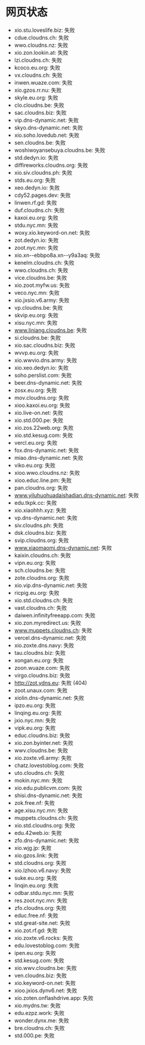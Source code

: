 # 网页状态
- xio.stu.loveslife.biz: 失败
- cdue.cloudns.ch: 失败
- wwo.cloudns.nz: 失败
- xio.zon.lookin.at: 失败
- lzi.cloudns.ch: 失败
- kcoco.eu.org: 失败
- vx.cloudns.ch: 失败
- inwen.wuaze.com: 失败
- xio.gzos.rr.nu: 失败
- skyle.eu.org: 失败
- clo.cloudns.be: 失败
- sac.cloudns.biz: 失败
- vip.dns-dynamic.net: 失败
- skyo.dns-dynamic.net: 失败
- xio.soho.lovedub.net: 失败
- sen.cloudns.be: 失败
- woshiwoyansebuya.cloudns.be: 失败
- std.dedyn.io: 失败
- diffireworks.cloudns.org: 失败
- xio.siv.cloudns.ph: 失败
- stds.eu.org: 失败
- xeo.dedyn.io: 失败
- cdy52.pages.dev: 失败
- linwen.rf.gd: 失败
- duf.cloudns.ch: 失败
- kaxoi.eu.org: 失败
- stdu.nyc.mn: 失败
- woxy.xio.keyword-on.net: 失败
- zot.dedyn.io: 失败
- zoot.nyc.mn: 失败
- xio.xn--ebbpo8a.xn--y9a3aq: 失败
- kenelm.cloudns.ch: 失败
- wwo.cloudns.ch: 失败
- vice.cloudns.be: 失败
- xio.zoot.myfw.us: 失败
- veco.nyc.mn: 失败
- xio.jxsio.v6.army: 失败
- vp.cloudns.be: 失败
- skvip.eu.org: 失败
- xisu.nyc.mn: 失败
- www.liniang.cloudns.be: 失败
- si.cloudns.be: 失败
- xio.sac.cloudns.biz: 失败
- wvvp.eu.org: 失败
- xio.wwvio.dns.army: 失败
- xio.xeo.dedyn.io: 失败
- soho.perslist.com: 失败
- beer.dns-dynamic.net: 失败
- zosx.eu.org: 失败
- mov.cloudns.org: 失败
- xioo.kaxoi.eu.org: 失败
- xio.live-on.net: 失败
- xio.std.000.pe: 失败
- xio.zos.22web.org: 失败
- xio.std.kesug.com: 失败
- vercl.eu.org: 失败
- fox.dns-dynamic.net: 失败
- miao.dns-dynamic.net: 失败
- viko.eu.org: 失败
- xioo.wwo.cloudns.nz: 失败
- xioo.educ.line.pm: 失败
- pan.cloudns.org: 失败
- www.yiluhuohuadaishadian.dns-dynamic.net: 失败
- edu.tkpk.cc: 失败
- xio.xiaohhh.xyz: 失败
- vp.dns-dynamic.net: 失败
- siv.cloudns.ph: 失败
- dsk.cloudns.biz: 失败
- svip.cloudns.org: 失败
- www.xiaomaomi.dns-dynamic.net: 失败
- kaixin.cloudns.ch: 失败
- vipn.eu.org: 失败
- sch.cloudns.be: 失败
- zote.cloudns.org: 失败
- xio.vip.dns-dynamic.net: 失败
- ricpig.eu.org: 失败
- xio.std.cloudns.ch: 失败
- vast.cloudns.ch: 失败
- daiwen.infinityfreeapp.com: 失败
- xio.zon.myredirect.us: 失败
- www.muppets.cloudns.ch: 失败
- vercel.dns-dynamic.net: 失败
- xio.zoxte.dns.navy: 失败
- tau.cloudns.biz: 失败
- xongan.eu.org: 失败
- zoon.wuaze.com: 失败
- virgo.cloudns.biz: 失败
- http://zot.ydns.eu: 失败 (404)
- zoot.unaux.com: 失败
- xiolin.dns-dynamic.net: 失败
- ipzo.eu.org: 失败
- linqing.eu.org: 失败
- jxio.nyc.mn: 失败
- vipk.eu.org: 失败
- educ.cloudns.biz: 失败
- xio.zon.byinter.net: 失败
- wwv.cloudns.be: 失败
- xio.zoxte.v6.army: 失败
- chatz.lovestoblog.com: 失败
- uto.cloudns.ch: 失败
- mokin.nyc.mn: 失败
- xio.edu.publicvm.com: 失败
- shisi.dns-dynamic.net: 失败
- zok.free.nf: 失败
- age.xisu.nyc.mn: 失败
- muppets.cloudns.ch: 失败
- xio.std.cloudns.org: 失败
- edu.42web.io: 失败
- zfo.dns-dynamic.net: 失败
- xio.wjg.jp: 失败
- xio.gzos.link: 失败
- std.cloudns.org: 失败
- xio.lzhoo.v6.navy: 失败
- suke.eu.org: 失败
- linqin.eu.org: 失败
- odbar.stdu.nyc.mn: 失败
- res.zoot.nyc.mn: 失败
- zfo.cloudns.org: 失败
- educ.free.nf: 失败
- std.great-site.net: 失败
- xio.zot.rf.gd: 失败
- xio.zoxte.v6.rocks: 失败
- edu.lovestoblog.com: 失败
- ipen.eu.org: 失败
- std.kesug.com: 失败
- xio.wwv.cloudns.be: 失败
- ven.cloudns.biz: 失败
- xio.keyword-on.net: 失败
- xioo.jxios.dynv6.net: 失败
- xio.zoten.onflashdrive.app: 失败
- xio.mydns.tw: 失败
- edu.ezpz.work: 失败
- wonder.dynx.me: 失败
- bre.cloudns.ch: 失败
- std.000.pe: 失败
